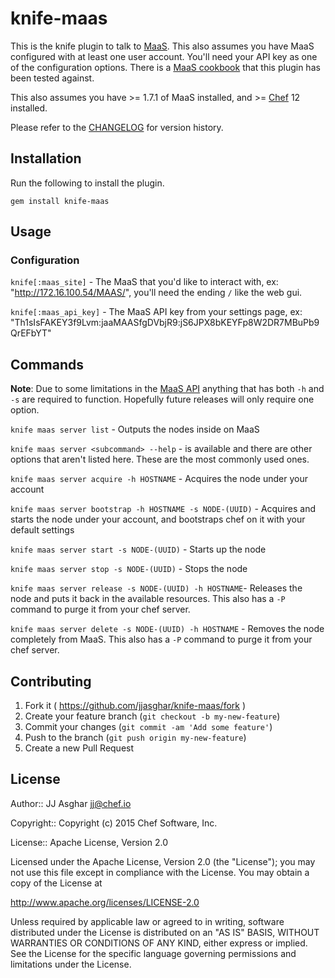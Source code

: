 # knife-maas

This is the knife plugin to talk to [MaaS](http://maas.ubuntu.com/). This also assumes you have MaaS
configured with at least one user account. You'll need your API key as one of the
configuration options. There is a [MaaS cookbook](https://supermarket.chef.io/cookbooks/maas) that
this plugin has been tested against.

This also assumes you have >= 1.7.1 of MaaS installed, and >= [Chef](http://chef.io) 12 installed.

Please refer to the [CHANGELOG](CHANGELOG.md) for version history.

## Installation

Run the following to install the plugin.

```shell
gem install knife-maas
```

## Usage

### Configuration

`knife[:maas_site]` - The MaaS that you'd like to interact with, ex: "http://172.16.100.54/MAAS/", you'll need the ending `/` like the web gui.

`knife[:maas_api_key]` - The MaaS API key from your settings page, ex: "Th1sIsFAKEY3f9Lvm:jaaMAASfgDVbjR9:jS6JPX8bKEYFp8W2DR7MBuPb9QrEFbYT"

## Commands

**Note**: Due to some limitations in the [MaaS API](http://maas.ubuntu.com/docs1.7/api.html) anything that has both `-h` and 
`-s` are required to function. Hopefully future releases will only require one option.

`knife maas server list` - Outputs the nodes inside on MaaS

`knife maas server <subcommand> --help` - is available and there are other options that aren't listed here. These are the most commonly used ones.

`knife maas server acquire -h HOSTNAME` - Acquires the node under your account

`knife maas server bootstrap -h HOSTNAME -s NODE-(UUID)` - Acquires and starts the node under your account, and bootstraps chef on it with your default settings

`knife maas server start -s NODE-(UUID)` - Starts up the node

`knife maas server stop -s NODE-(UUID)` - Stops the node

`knife maas server release -s NODE-(UUID) -h HOSTNAME`- Releases the node and puts it back in the available resources. This also has a `-P` command to purge it from
your chef server.

`knife maas server delete -s NODE-(UUID) -h HOSTNAME` - Removes the node completely from MaaS. This also has a `-P` command to purge it from your chef server.

## Contributing

1. Fork it ( https://github.com/jjasghar/knife-maas/fork )
2. Create your feature branch (`git checkout -b my-new-feature`)
3. Commit your changes (`git commit -am 'Add some feature'`)
4. Push to the branch (`git push origin my-new-feature`)
5. Create a new Pull Request

## License
Author:: JJ Asghar <jj@chef.io>

Copyright:: Copyright (c) 2015 Chef Software, Inc.

License:: Apache License, Version 2.0

Licensed under the Apache License, Version 2.0 (the "License"); you may not use
this file except in compliance with the License. You may obtain a copy of the License at

http://www.apache.org/licenses/LICENSE-2.0

Unless required by applicable law or agreed to in writing, software distributed under the
License is distributed on an "AS IS" BASIS, WITHOUT WARRANTIES OR CONDITIONS OF ANY KIND,
either express or implied. See the License for the specific language governing permissions
and limitations under the License.
